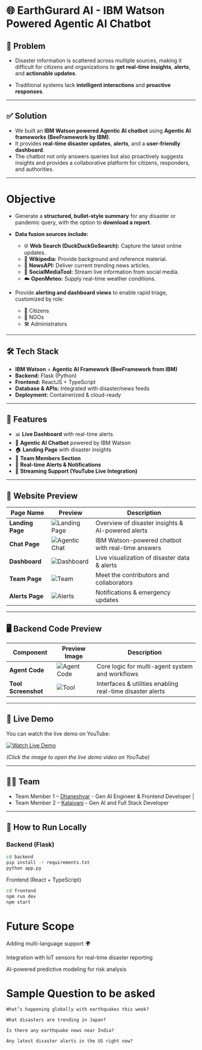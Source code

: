 # 🌐 EarthGurard AI - IBM Watson Powered Agentic AI Chatbot

## 🚨 Problem
- Disaster information is scattered across multiple sources, making it difficult for citizens and organizations to **get real-time insights**, **alerts**, and **actionable updates**.  

- Traditional systems lack **intelligent interactions** and **proactive responses**.

---

## ✅ Solution
- We built an **IBM Watson powered Agentic AI chatbot** using **Agentic AI frameworks (BeeFramework by IBM)**.  
- It provides **real-time disaster updates**, **alerts**, and a **user-friendly dashboard**.  
- The chatbot not only answers queries but also proactively suggests insights and provides a collaborative platform for citizens, responders, and authorities.

---

# Objective
- Generate a **structured, bullet-style summary** for any disaster or pandemic query, with the option to **download a report**.  

- **Data fusion sources include:**
  - 🌐 **Web Search (DuckDuckGoSearch):** Capture the latest online updates.  
  - 📖 **Wikipedia:** Provide background and reference material.  
  - 📰 **NewsAPI:** Deliver current trending news articles.  
  - 💬 **SocialMediaTool:** Stream live information from social media.  
  - ☁️ **OpenMeteo:** Supply real-time weather conditions.  

- Provide **alerting and dashboard views** to enable rapid triage, customized by role:  
  - 👤 Citizens  
  - 🏥 NGOs  
  - 🛠️ Administrators

---

## 🛠️ Tech Stack
- **IBM Watson** + **Agentic AI Framework (BeeFramework from IBM)**
- **Backend:** Flask (Python)
- **Frontend:** ReactJS + TypeScript
- **Database & APIs:** Integrated with disaster/news feeds
- **Deployment:** Containerized & cloud-ready

---

## 🚀 Features
- 📊 **Live Dashboard** with real-time alerts  
- 💬 **Agentic AI Chatbot** powered by IBM Watson  
- 🏠 **Landing Page** with disaster insights  
- 👥 **Team Members Section**  
- 🚨 **Real-time Alerts & Notifications**  
- 📡 **Streaming Support (YouTube Live Integration)**  

---

## 📸 Website Preview

| Page Name       | Preview                                  | Description                                      |
|-----------------|------------------------------------------|--------------------------------------------------|
| **Landing Page** | ![Landing Page](./Images/LandingPage.png)          | Overview of disaster insights & AI-powered alerts |
| **Chat Page**    | ![Agentic Chat](./Images/Chatbot.png)                | IBM Watson-powered chatbot with real-time answers |
| **Dashboard**    | ![Dashboard](Images/Dashboard.png)      | Live visualization of disaster data & alerts      |
| **Team Page**    | ![Team](Images/TeamMembers.png)                | Meet the contributors and collaborators           |
| **Alerts Page**  | ![Alerts](Images/LiveAlerts.png)            | Notifications & emergency updates                 |

---


## 🖥️ Backend Code Preview

| Component        | Preview Image                          | Description                          |
|------------------|----------------------------------------|--------------------------------------|
| **Agent Code**   | ![Agent Code](Images/Bee-Workflow_Agents.png)   | Core logic for multi-agent system and workflows |
| **Tool Screenshot** | ![Tool](Images/CustomAgentTool.png) | Interfaces & utilities enabling real-time disaster alerts |


---

## 🎥 Live Demo
You can watch the live demo on YouTube:  

[![Watch Live Demo](https://img.youtube.com/vi/RxRqzCwhqeE/0.jpg)](https://youtu.be/RxRqzCwhqeE)  

*(Click the image to open the live demo video on YouTube)*


---

## 👨‍💻 Team
- Team Member 1 – [Dhaneshvar](https://www.linkedin.com/in/dhaneshvar/) - Gen AI Engineer  & Frontend Developer | 
- Team Member 2 – [Kalaivani](https://www.linkedin.com/in/kalaivani-mahalatchoumy/) - Gen AI and Full Stack Developer

---

## 🚀 How to Run Locally

### Backend (Flask)
```bash
cd backend
pip install -r requirements.txt
python app.py
```


Frontend (React + TypeScript)

```bash
cd frontend
npm run dev
npm start
```

# Future Scope

Adding multi-language support 🌍

Integration with IoT sensors for real-time disaster reporting

AI-powered predictive modeling for risk analysis

# Sample Question to be asked

    What’s happening globally with earthquakes this week?

    What disasters are trending in Japan?
    
    Is there any earthquake news near India?
    
    Any latest disaster alerts in the US right now?

